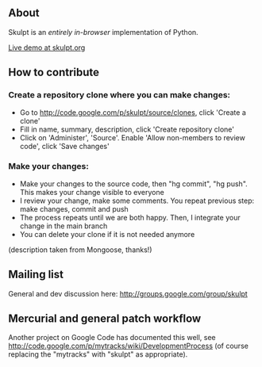 ## About ##

Skulpt is an _entirely in-browser_ implementation of Python.

[Live demo at skulpt.org](http://www.skulpt.org)

## How to contribute ##

### Create a repository clone where you can make changes: ###

  * Go to http://code.google.com/p/skulpt/source/clones, click 'Create a clone'
  * Fill in name, summary, description, click 'Create repository clone'
  * Click on 'Administer', 'Source'. Enable 'Allow non-members to review code', click 'Save changes'

### Make your changes: ###

  * Make your changes to the source code, then "hg commit", "hg push". This makes your change visible to everyone
  * I review your change, make some comments. You repeat previous step: make changes, commit and push
  * The process repeats until we are both happy. Then, I integrate your change in the main branch
  * You can delete your clone if it is not needed anymore

(description taken from Mongoose, thanks!)

## Mailing list ##

General and dev discussion here: http://groups.google.com/group/skulpt

## Mercurial and general patch workflow ##

Another project on Google Code has documented this well, see http://code.google.com/p/mytracks/wiki/DevelopmentProcess (of course replacing the "mytracks" with "skulpt" as appropriate).